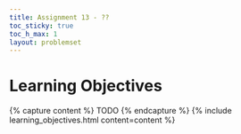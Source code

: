 ```yaml
---
title: Assignment 13 - ??
toc_sticky: true 
toc_h_max: 1
layout: problemset
---
```


# Learning Objectives

{% capture content %}
TODO
{% endcapture %}
{% include learning_objectives.html content=content %}
